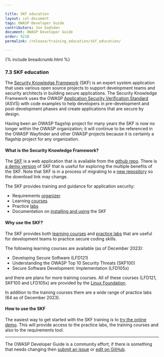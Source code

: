 ```yaml
---

title: SKF education
layout: col-document
tags: OWASP Developer Guide
contributors: Jon Gadsden
document: OWASP Developer Guide
order: 9210
permalink: /release/training_education/skf_education/

---
```


{% include breadcrumb.html %}

### 7.3 SKF education

The [Security Knowledge Framework][skf] (SKF) is an expert system application that uses various open source projects
to support development teams and security architects in building secure applications.
The Security Knowledge Framework uses the OWASP [Application Security Verification Standard][asvs] (ASVS) with code examples
to help developers in pre-development and post-development phases and create applications that are secure by design.

Having been an OWASP flagship project for many years the SKF is now no longer within the OWASP organization;
it will continue to be referenced in the OWASP Wayfinder and other OWASP projects
because it is certainly a flagship project for any organization.

#### What is the Security Knowledge Framework?

The [SKF][skf] is a web application that is available from the [github repo][skfinstall].
There is [a demo version][skfdemo] of SKF that is useful for exploring the multiple benefits of the SKF.
Note that SKF is in a process of migrating to a [new repository][skfrepo] so the download link may change.

The SKF provides training and guidance for application security:

* Requirements [organizer][skfreqs]
* Learning [courses][skfdemo]
* Practice [labs][skflabs]
* Documentation on [installing and using][skfdocs] the SKF

#### Why use the SKF?

The SKF provides both [learning courses][skfdemo] and [practice labs][skflabs]
that are useful for development teams to practice secure coding skills.

The following learning courses are available (as of December 2023):

* Developing Secure Software (LFD121)
* Understanding the OWASP Top 10 Security Threats (SKF100)
* Secure Software Development: Implementation (LFD105x)

and there are plans for more training courses.
All of these courses (LFD121, SKF100 and LFD105x) are provided by the [Linux Foundation][linuxtraining].

In addition to the training courses there are a wide range of practice labs (64 as of December 2023).

#### How to use the SKF

The easiest way to get started with the SKF training is to [try the online demo][skfdemo].
This will provide access to the practice labs, the training courses and also to the requirements tool.

----

The OWASP Developer Guide is a community effort; if there is something that needs changing
then [submit an issue][issue0903] or [edit on GitHub][edit0903].

[asvs]: https://owasp.org/www-project-application-security-verification-standard/
[edit0903]: https://github.com/OWASP/www-project-developer-guide/blob/main/draft/09-training-education/03-skf.md
[issue0903]: https://github.com/OWASP/www-project-developer-guide/issues/new?labels=enhancement&template=request.md&title=Update:%2009-training-education/03-security-knowledge-framework
[linuxtraining]: https://training.linuxfoundation.org/full-catalog/
[skf]: https://www.securityknowledgeframework.org/
[skfdemo]: https://secureby.design/
[skfdocs]: https://skf.readme.io/docs/introduction
[skfinstall]: https://github.com/blabla1337/skf-flask/releases
[skflabs]: https://secureby.design/labs
[skfrepo]: https://github.com/Security-Knowledge-Framework
[skfreqs]: https://starfish-app-kd3eo.ondigitalocean.app/
